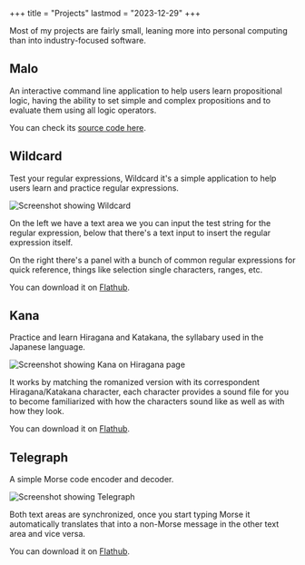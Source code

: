 +++
title = "Projects"
lastmod = "2023-12-29"
+++

Most of my projects are fairly small, 
leaning more into personal computing than into industry-focused software.

## Malo

An interactive command line application to help users learn propositional logic, having the ability to set simple and complex propositions and to evaluate them using all logic operators.

You can check its <a href="https://git.sr.ht/~fkinoshita/malo#malo" target="_blank">source code here</a>.

## Wildcard

Test your regular expressions, Wildcard it's a simple application to help users learn and practice regular expressions.

![Screenshot showing Wildcard](https://gitlab.gnome.org/World/Wildcard/-/raw/main/data/screenshots/preview.png)

On the left we have a text area we you can input the test string for the regular expression, below that there's a text input to insert the regular expression itself.

On the right there's a panel with a bunch of common regular expressions for quick reference, things like selection single characters, ranges, etc.

You can download it on <a href="https://flathub.org/apps/com.felipekinoshita.Wildcard" target="_blank">Flathub</a>.

## Kana

Practice and learn Hiragana and Katakana, the syllabary used in the Japanese language.

![Screenshot showing Kana on Hiragana page](https://gitlab.gnome.org/fkinoshita/Kana/-/raw/main/data/screenshots/light.png)

It works by matching the romanized version with its correspondent Hiragana/Katakana character, each character provides a sound file for you to become familiarized with how the characters sound like as well as with how they look.

You can download it on <a href="https://flathub.org/apps/com.felipekinoshita.Kana" target="_blank">Flathub</a>.

## Telegraph

A simple Morse code encoder and decoder.

![Screenshot showing Telegraph](https://raw.githubusercontent.com/fkinoshita/Telegraph/main/data/screenshots/telegraph.png)

Both text areas are synchronized, once you start typing Morse it automatically translates that into a non-Morse message in the other text area and vice versa.

You can download it on <a href="https://flathub.org/apps/io.github.fkinoshita.Telegraph" target="_blank">Flathub</a>.

